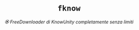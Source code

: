 <div align="center">
  
# `fknow`
*🏵️ FreeDownloader di KnowUnity completamente senza limiti*

</div>
